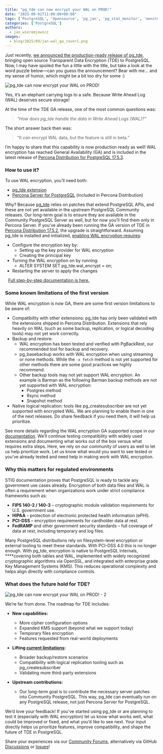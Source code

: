 ```yaml
---
title: "pg_tde can now encrypt your WAL on PROD!"
date: "2025-09-01T11:00:00+00:00"
tags: ['PostgreSQL', 'Opensource', 'pg_jan', 'pg_stat_monitor', 'monitoring']
categories: ['PostgreSQL']
authors:
  - jan_wieremjewicz
images:
  - blog/2025/09/jan-wal_ga_cover1.png
---
```


Just recently, [we announced the production-ready release of pg_tde](https://www.percona.com/blog/the-pg_tde-extension-is-now-ready-for-production/), bringing open source Transparent Data Encryption (TDE) to PostgreSQL.</br>
Now, I may have spoiled the fun a little with the title, but take a look at the word puzzle below—can you guess the announcement? Bear with me… and my sense of humor, which might be a bit too dry for some :)

![pg_tde can now encrypt your WAL on PROD!](blog/2025/09/jan-wal_ga-word_puzzle.png)
<figcaption>Yes, it’s an elephant carrying logs to a safe. Because Write Ahead Log (WAL) deserves secure storage!</figcaption>

At the time of the TDE GA release, one of the most common questions was:
> *“How does pg_tde handle the data in Write Ahead Logs (WAL)?”*

The short answer back then was:
> “It *can* encrypt WAL data, but the feature is still in beta.”


I’m happy to share that this capability is now production ready as well! WAL encryption has reached General Availability (GA) and is included in the latest release of [Percona Distribution for PostgreSQL 17.5.3](https://docs.percona.com/postgresql/17/release-notes/release-notes-v17.5.3.html).
### How to use it?
To use WAL encryption, you’ll need both:
* [pg_tde extension](https://docs.percona.com/pg-tde/index/supported-versions.html)
* [Percona Server for PostgreSQL](https://docs.percona.com/postgresql/17/) (included in Percona Distribution)

Why? Because [pg_tde](https://docs.percona.com/pg-tde/index.html) relies on patches that extend PostgreSQL APIs, and these are not yet available in the upstream PostgreSQL Community releases. Our long-term goal is to ensure they are available in the Community PostgreSQL Server as well, but for now you’ll find them only in Percona Server.
If you’ve already been running the GA version of TDE in [Percona Distribution 17.5.2](https://docs.percona.com/postgresql/17/release-notes-v17.5.2.html), the upgrade is straightforward. Assuming pg_tde is installed and initialized, [enabling WAL encryption requires](https://docs.percona.com/pg-tde/wal-encryption.html):
* Configure the encryption key by:
  * Setting up the key provider for WAL encryption
  * Creating the principal key
* Turning the WAL encryption on by running:
  * ALTER SYSTEM SET pg_tde.wal_encrypt = on;
* Restarting the server to apply the changes

⠀[Full step-by-step documentation is here.](https://docs.percona.com/postgresql/17/wal-encryption.html#configure-wal-encryption)
### Some known limitations of the first version
While WAL encryption is now GA, there are some first version limitations to be aware of:
* Compatibility with other extensions: pg_tde has only been validated with the extensions shipped in Percona Distribution. Extensions that rely heavily on WAL (such as some backup, replication, or logical decoding tools) may not yet work correctly.
* Backup and restore:
  * WAL encryption has been tested and verified with PgBackRest, our recommended tool for backup and recovery.
  * pg_basebackup works with WAL encryption when using streaming or none methods. While the `-x fetch` method is not yet supported for other methods there are some good practices we highly recommend.
  * Other backup tools may not yet support WAL encryption. An example is Barman as the following Barman backup methods are not yet supported with WAL encryption:
    * Postgres method
    * Rsync method
    * Snapshot method
* Native logical replication: tools like pg_createsubscriber are not yet supported with encrypted WAL. We are planning to enable them in one of the next releases. Do share feedback if you need them, it will help us prioritize.

See more details regarding the WAL encryption GA supported scope in our [documentation](https://docs.percona.com/pg-tde/index/tde-limitations.html).
We’ll continue testing compatibility with widely used extensions and documenting what works out of the box versus what requires extra steps. Here, we rely on our community of users as well to let us help prioritize work. Let us know what would you want to see tested or you’ve already tested and need help in making work with WAL encryption.
### Why this matters for regulated environments

STIG documentation proves that PostgreSQL is ready to tackle any government use cases already.
Encryption of both data files and WAL is often a requirement when organizations work under strict compliance frameworks such as:
* **FIPS 140-2 / 140-3** – cryptographic module validation requirements for U.S. government use.
* **HIPAA** – protection of electronic protected health information (ePHI).
* **PCI-DSS** – encryption requirements for cardholder data at rest.
* **FedRAMP** and other government security standards – full coverage of data at rest, including temporary and log files.

Many PostgreSQL distributions rely on filesystem-level encryption or external tooling to meet these standards. With PCI-DSS 4.0 this is no longer enough.
With pg_tde, encryption is native to PostgreSQL internals, ****covering both tables and WAL, implemented with widely recognized cryptographic algorithms via OpenSSL, and integrated with enterprise grade Key Management Systems (KMS). This reduces operational complexity and helps align directly with compliance controls.
### What does the future hold for TDE?

![pg_tde can now encrypt your WAL on PROD! - 2](blog/2025/09/jan-wal_ga1.png)

We’re far from done. The roadmap for TDE includes:

* **New capabilities:**
	* More cipher configuration options
	* Expanded KMS support (beyond what we support today)
	* Temporary files encryption
	* Features requested from real-world deployments

* **Lifting [current limitations](https://docs.percona.com/pg-tde/index/tde-limitations.html):**
	* Broader backup/restore scenarios
	* Compatibility with logical replication tooling such as pg_createsubscriber
	* Validating more third-party extensions

* **Upstream contributions:**
	* Our long-term goal is to contribute the necessary server patches into Community 	PostgreSQL. This way, pg_tde can eventually run on any PostgreSQL release, not just Percona Server for PostgreSQL.


We’d love your feedback! If you’ve started using pg_tde or are planning to test it (especially with WAL encryption) let us know what works well, what could be improved or fixed, and what you’d like to see next. Your input directly helps us prioritize features, improve compatibility, and shape the future of TDE in PostgreSQL.

Share your experiences via our [Community Forums](https://forums.percona.com/c/postgresql/pg-tde-transparent-data-encryption-tde), alternatively via GitHub [Discussions](https://github.com/percona/postgres/discussions) or [Issues](https://github.com/percona/postgres/issues)!

